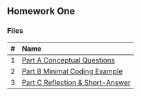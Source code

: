 ## Homework One

### Files

|   #   | Name                                                         |
| :---: | :----------------------------------------------------------- |
|   1   | <a href="Ryan Darden H01 Part A Conceptual Questions.pdf">Part A Conceptual Questions </a>    |
|   2   | <a href="Ryan Darden H01 Part B Minimal Coding Example.pdf">Part B Minimal Coding Example </a>    |
|   3   | <a href="Ryan Darden H01 Part C Reflection & Short-Answer.pdf">Part C Reflection & Short-Answer </a>    | 
